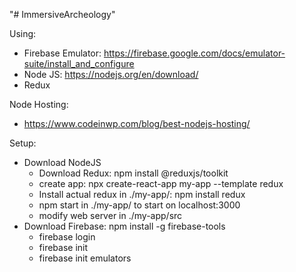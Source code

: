 "# ImmersiveArcheology" 

Using:
- Firebase Emulator: https://firebase.google.com/docs/emulator-suite/install_and_configure
- Node JS: https://nodejs.org/en/download/
- Redux 

Node Hosting:
- https://www.codeinwp.com/blog/best-nodejs-hosting/

Setup:
- Download NodeJS
    * Download Redux: npm install @reduxjs/toolkit
    * create app: npx create-react-app my-app --template redux
    * Install actual redux in ./my-app/: npm install redux
    * npm start in ./my-app/ to start on localhost:3000
    * modify web server in ./my-app/src
- Download Firebase: npm install -g firebase-tools
    * firebase login
    * firebase init
    * firebase init emulators